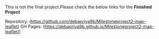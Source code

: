 This is not the final project.Please check the below links for the **Finished Project**

 Repository: (https://github.com/debapriya9b/Milestoneproject2-map-leaflet)
 GH Pages: (https://debapriya9b.github.io/Milestoneproject2-map-leaflet/)
